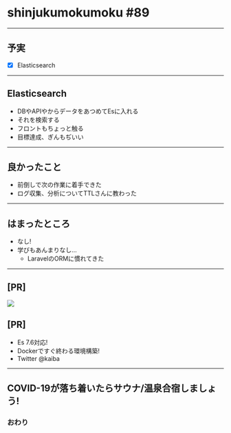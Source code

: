 # shinjukumokumoku #89

---

## 予実

- [x] Elasticsearch

---

## Elasticsearch

- DBやAPIやからデータをあつめてEsに入れる
- それを検索する
- フロントもちょっと触る
- 目標達成、ぎんもぢいい

---

## 良かったこと

- 前倒しで次の作業に着手できた
- ログ収集、分析についてTTLさんに教わった

---

## はまったところ

- なし!
- 学びもあんまりなし…
  - LaravelのORMに慣れてきた

---

## [PR]

![](https://s2.booth.pm/438d29c2-e35b-45e4-87aa-4eac320702f2/i/1031664/06d0eeaf-d0ec-4915-bcbc-35cb9b0504fa_base_resized.jpg)

## [PR]

- Es 7.6対応!
- Dockerですぐ終わる環境構築!
- Twitter @kaiba 

---

## COVID-19が落ち着いたらサウナ/温泉合宿しましょう!
### おわり